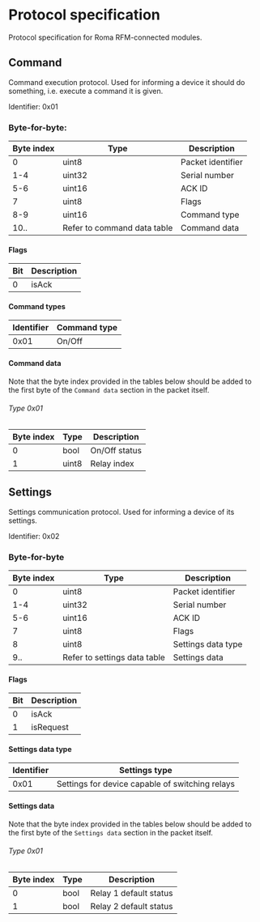 # Protocol specification
Protocol specification for Roma RFM-connected modules.

## Command
Command execution protocol.
Used for informing a device it should do something, i.e. execute a command it is given.

Identifier: 0x01

### Byte-for-byte:

| Byte index | Type                        | Description       |
|------------|-----------------------------|-------------------|
| 0          | uint8                       | Packet identifier |
| 1-4        | uint32                      | Serial number     |
| 5-6        | uint16                      | ACK ID            |
| 7          | uint8                       | Flags             |
| 8-9        | uint16                      | Command type      |
| 10..       | Refer to command data table | Command data      | 

#### Flags

| Bit | Description |
|-----|-------------|
| 0   | isAck       |

#### Command types

| Identifier | Command type |
|------------|--------------|
| 0x01       | On/Off       |

#### Command data
Note that the byte index provided in the tables below should be added to the first byte of the `Command data` section in the packet itself.

###### Type 0x01

| Byte index | Type  | Description   |
|------------|-------|---------------|
| 0          | bool  | On/Off status |
| 1          | uint8 | Relay index   |

## Settings
Settings communication protocol. Used for informing a device of its settings.

Identifier: 0x02

### Byte-for-byte
| Byte index | Type                         | Description        |
|------------|------------------------------|--------------------|
| 0          | uint8                        | Packet identifier  |
| 1-4        | uint32                       | Serial number      |
| 5-6        | uint16                       | ACK ID             |
| 7          | uint8                        | Flags              |
| 8          | uint8                        | Settings data type |
| 9..        | Refer to settings data table | Settings data      |

#### Flags

| Bit | Description |
|-----|-------------|
| 0   | isAck       |
| 1   | isRequest   |

#### Settings data type

| Identifier | Settings type                                       |
|------------|-----------------------------------------------------|
| 0x01       | Settings for device capable of switching relays     |

#### Settings data
Note that the byte index provided in the tables below should be added to the first byte of the `Settings data` section in the packet itself.

###### Type 0x01

| Byte index | Type | Description            |
|------------|------|------------------------|
| 0          | bool | Relay 1 default status |
| 1          | bool | Relay 2 default status |

